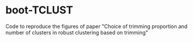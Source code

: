 # boot-TCLUST
Code to reproduce the figures of paper "Choice of trimming proportion and number of clusters in robust clustering based on trimming"
